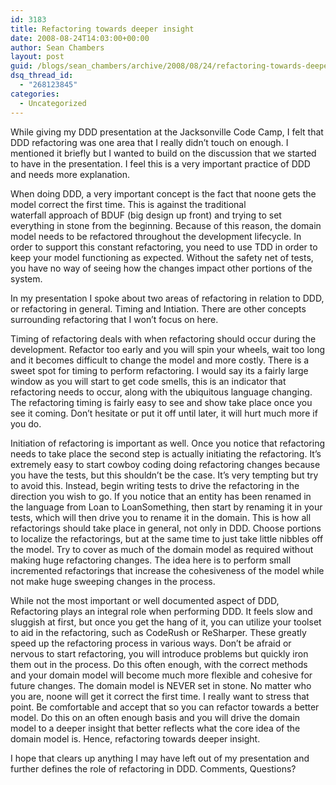 ```yaml
---
id: 3183
title: Refactoring towards deeper insight
date: 2008-08-24T14:03:00+00:00
author: Sean Chambers
layout: post
guid: /blogs/sean_chambers/archive/2008/08/24/refactoring-towards-deeper-insight.aspx
dsq_thread_id:
  - "268123845"
categories:
  - Uncategorized
---
```

While giving my DDD presentation at the Jacksonville Code Camp, I felt that DDD refactoring was one area that I really didn&#8217;t touch on enough. I mentioned it briefly but I wanted to build on the discussion that we started to have in the presentation. I feel this is a very important practice of DDD and needs more explanation.


  


When doing DDD, a very important concept is the fact that noone gets the model correct the first time. This is against the traditional waterfall&nbsp;approach of BDUF (big design up front) and trying to set everything in stone from the beginning. Because of this reason, the domain model needs to be refactored throughout the development lifecycle. In order to support this constant refactoring, you need to use TDD in order to keep your model functioning as expected. Without the safety net of tests, you have no way of seeing how the changes impact other portions of the system.


  


In my presentation I spoke about two areas of refactoring in relation to DDD, or refactoring in general. Timing and Intiation. There are other concepts surrounding refactoring that I won&#8217;t focus on here.


  


Timing of refactoring deals with when refactoring should occur during the development. Refactor too early and you will spin your wheels, wait too long and it becomes difficult to change the model and more costly. There is a sweet spot for timing to perform refactoring. I would say its a fairly large window as you will start to get code smells, this is an indicator that refactoring needs to occur, along with the ubiquitous language changing. The refactoring timing is fairly easy to see and show take place once you see it coming. Don&#8217;t hesitate or put it off until later, it will hurt much more if you do.


  


Initiation of refactoring is important as well. Once you notice that refactoring needs to take place the second step is actually initiating the refactoring. It&#8217;s extremely easy to start cowboy coding doing refactoring changes because you have the tests, but this shouldn&#8217;t be the case. It&#8217;s very tempting but try to avoid this. Instead, begin writing tests to drive the refactoring in the direction you wish to go. If you notice that an entity has been renamed in the language from Loan to LoanSomething, then start by renaming it in your tests, which will then drive you to rename it in the domain. This is how all refactorings should take place in general, not only in DDD. Choose portions to localize the refactorings, but at the same time to just take little nibbles off the model. Try to cover as much of the domain model as required without making huge refactoring changes. The idea here is to perform small incremented refactorings that increase the cohesiveness of the model while not make huge sweeping changes in the process.


  


While not the most important or well documented aspect of DDD, Refactoring plays an integral role when performing DDD. It feels slow and sluggish at first, but once you get the hang of it, you can utilize your toolset to aid in the refactoring, such as CodeRush or ReSharper. These greatly speed up the refactoring process in various ways. Don&#8217;t be afraid or nervous to start&nbsp;refactoring, you will introduce problems but quickly iron them out in the process. Do this often enough, with the correct methods and your domain model will become much more flexible and cohesive for future changes. The domain model is NEVER set in stone. No matter who you are, noone will get it correct the first time. I really want to stress that point. Be comfortable and accept that so you can refactor towards a better model. Do this on an often enough basis and you will drive the domain model to a deeper insight that better reflects what the core idea of the domain model is. Hence, refactoring towards deeper insight.


  


I hope that clears up anything I may have left out of my presentation and further defines the role of refactoring in DDD. Comments, Questions?